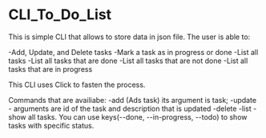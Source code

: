 # CLI_To_Do_List

This is simple CLI that allows to store data in json file. The user is able to:

-Add, Update, and Delete tasks 
-Mark a task as in progress or done
-List all tasks
-List all tasks that are done
-List all tasks that are not done
-List all tasks that are in progress

This CLI uses Click to fasten the process. 

Commands that are availiabe:
-add (Ads task) its argument is task;
-update - arguments are id of the task and description that is updated
-delete 
-list - show all tasks. You can use keys(--done, --in-progress, --todo) to show tasks with specific status.
